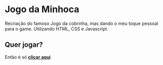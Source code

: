 # Jogo da Minhoca
Recriação do famoso Jogo da cobrinha, mas dando o meu toque pessoal para o game.
Utilizando HTML, CSS e Javascript.

## Quer jogar?
Então é só [**clicar aqui**](https://paulo-emerencio.github.io/Jogo-da-Minhoca/)
